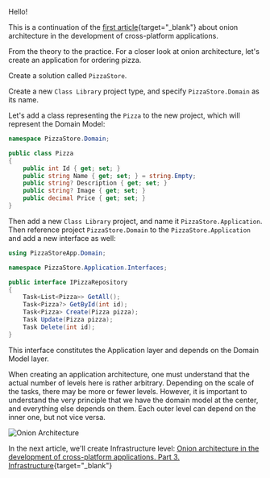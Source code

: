 Hello!

This is a continuation of the [first article](./articles/Onion-architecture-in-the-development-of-cross-platform-applications.-Part-1.-Overview){target="_blank"} about onion architecture in the development of cross-platform applications.

From the theory to the practice. For a closer look at onion architecture, let's create an application for ordering pizza. 

Create a solution called `PizzaStore`.

Create a new `Class Library` project type, and specify `PizzaStore.Domain` as its name.

Let's add a class representing the `Pizza` to the new project, which will represent the Domain Model:

```csharp
namespace PizzaStore.Domain;

public class Pizza
{
	public int Id { get; set; }
	public string Name { get; set; } = string.Empty;
	public string? Description { get; set; }
	public string? Image { get; set; }
	public decimal Price { get; set; }
}
```

Then add a new `Class Library` project, and name it `PizzaStore.Application`. Then reference project `PizzaStore.Domain` to the `PizzaStore.Application` and add a new interface as well:

```csharp
using PizzaStoreApp.Domain;

namespace PizzaStore.Application.Interfaces;

public interface IPizzaRepository
{
    Task<List<Pizza>> GetAll();
    Task<Pizza?> GetById(int id);
    Task<Pizza> Create(Pizza pizza);
    Task Update(Pizza pizza);
    Task Delete(int id);
}
```

This interface constitutes the Application layer and depends on the Domain Model layer.

When creating an application architecture, one must understand that the actual number of levels here is rather arbitrary. Depending on the scale of the tasks, there may be more or fewer levels. However, it is important to understand the very principle that we have the domain model at the center, and everything else depends on them. Each outer level can depend on the inner one, but not vice versa.

![Onion Architecture](https://ik.imagekit.io/VladislavAntonyuk/vladislavantonyuk/articles/10/onion-architecture2.png)

In the next article, we'll create Infrastructure level: [Onion architecture in the development of cross-platform applications. Part 3. Infrastructure](./articles/Onion-architecture-in-the-development-of-cross-platform-applications.-Part-3.-Infrastructure){target="_blank"}